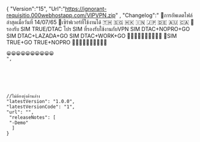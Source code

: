 {
"Version":"15",
"Url":"https://ignorant-requisitio.000webhostapp.com/VIPVPN.zip" ,
"Changelog":"
🎯การอัพเดตไฟล์ ล่าสุดเมื่อวันที่ 14/07/65
📶เซิร์ฟเวอร์ที่ใช้งานได้ 🇹🇭 🇸🇬 🇭🇰 🇮🇳 🇯🇵 🇩🇪 🇦🇺 🇨🇦
🎯รองรับ SIM TRUE/DTAC
โปร SIM ที่รองรับใช้งานกับVPN
SIM DTAC+NOPRO+GO
SIM DTAC+LAZADA+GO
SIM DTAC+WORK+GO
💖💖💖💖💖💖💖💖💖💖
🎯SIM TRUE+GO
      TRUE+NOPRO
💖💖💖💖💖💖💖💖💖💖
~~~🙏🔰ขอบคุณครับ🔰🙏~~~
😁😁😁😁😁😁😁😁😁😁
",
 
 
 
 
 
 
//ไม่ต้องยุ่งด้านล่าง
"latestVersion": "1.0.0",
"latestVersionCode": "1",
"url": "",
 "releaseNotes": [
 "-Demo"
  ]
}
